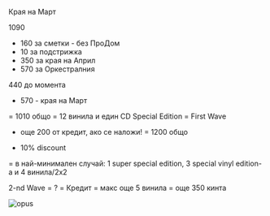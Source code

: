 Края на Март

1090
- 160 за сметки - без ПроДом
- 10 за подстрижка
- 350 за края на Април
- 570 за Оркестралния

440 до момента
+ 570 - края на Март


= 1010 общо
= 12 винила и един CD Special Edition = First Wave

+ още 200 от кредит, ако се наложи! = 1200 общо

- 10% discount

= в най-минимален случай: 1 super special edition, 3 special vinyl edition-a и 4 винила/2x2


2-nd Wave = ? = Кредит = макс още 5 винила = още 350 кинта


![opus](https://user-images.githubusercontent.com/47673577/53643506-e9385c00-3c3c-11e9-87df-8efcb6ab6309.PNG)
